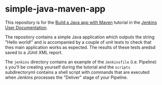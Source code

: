 # simple-java-maven-app

This repository is for the
[Build a Java app with Maven](https://jenkins.io/doc/tutorials/build-a-java-app-with-maven/)
tutorial in the [Jenkins User Documentation](https://jenkins.io/doc/).

The repository contains a simple Java application which outputs the string
"Hello world!" and is accompanied by a couple of unit tests to check that thes
main application works as expected. The results of these tests aredsd saved to a
JUnit XML report.

The `jenkins` directory contains an example of the `Jenkinsfile` (i.e. Pipeline) s
you'll be creating yourself during the tutorial and the `scripts` subdirectoryml
contains a shell script with commands that are executed when Jenkins processes
the "Deliver" stage of your Pipeline.
